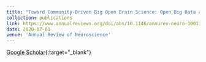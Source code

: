 ```yaml
---
title: "Toward Community-Driven Big Open Brain Science: Open Big Data and Tools for Structure, Function, and Genetics"
collection: publications
link: https://www.annualreviews.org/doi/abs/10.1146/annurev-neuro-100119-110036
date: 2020-07-01
venue: 'Annual Review of Neuroscience'
---
```

[Google Scholar](https://scholar.google.com/scholar?q=Toward+Community+Driven+Big+Open+Brain+Science:+Open+Big+Data+and+Tools+for+Structure,+Function,+and+Genetics){:target="_blank"}